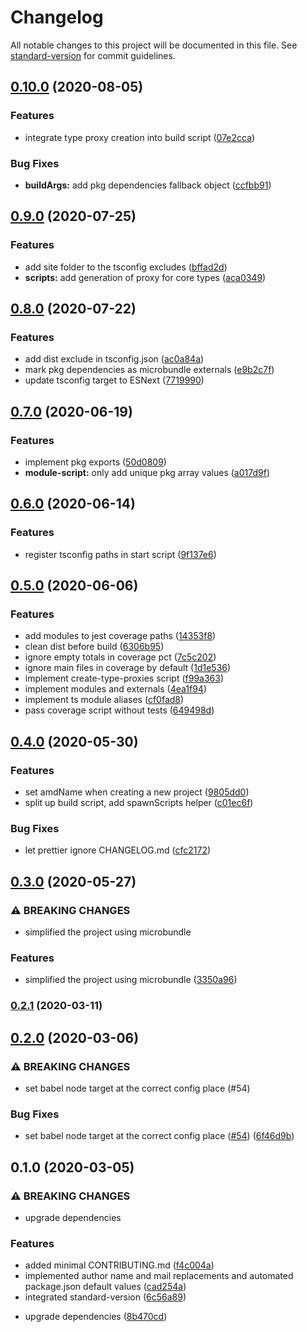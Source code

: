 # Changelog

All notable changes to this project will be documented in this file. See [standard-version](https://github.com/conventional-changelog/standard-version) for commit guidelines.

## [0.10.0](https://github.com/witneyjs/witney/compare/v0.9.0...v0.10.0) (2020-08-05)


### Features

* integrate type proxy creation into build script ([07e2cca](https://github.com/witneyjs/witney/commit/07e2ccacf56ea349ab1711ca290bb4dd52468091))


### Bug Fixes

* **buildArgs:** add pkg dependencies fallback object ([ccfbb91](https://github.com/witneyjs/witney/commit/ccfbb91534b885bcbf4d7c557219d552359ec27a))

## [0.9.0](https://github.com/witneyjs/witney/compare/v0.8.0...v0.9.0) (2020-07-25)


### Features

* add site folder to the tsconfig excludes ([bffad2d](https://github.com/witneyjs/witney/commit/bffad2dc079cf8cf906224aeeaeb2bcea2b4c837))
* **scripts:** add generation of proxy for core types ([aca0349](https://github.com/witneyjs/witney/commit/aca034912003d789fd262209859b71481c220385))

## [0.8.0](https://github.com/witneyjs/witney/compare/v0.7.0...v0.8.0) (2020-07-22)


### Features

* add dist exclude in tsconfig.json ([ac0a84a](https://github.com/witneyjs/witney/commit/ac0a84ae90062947196ae528c2ce031665ec3b8d))
* mark pkg dependencies as microbundle externals ([e9b2c7f](https://github.com/witneyjs/witney/commit/e9b2c7f20baf5af160c812a108b05f1bc06e6275))
* update tsconfig target to ESNext ([7719990](https://github.com/witneyjs/witney/commit/77199902f48e52265478a14fabc75fadd6839da7))

## [0.7.0](https://github.com/witneyjs/witney/compare/v0.6.0...v0.7.0) (2020-06-19)


### Features

* implement pkg exports ([50d0809](https://github.com/witneyjs/witney/commit/50d08091d823515da85ba18874ea8a2a4e7b2e2b))
* **module-script:** only add unique pkg array values ([a017d9f](https://github.com/witneyjs/witney/commit/a017d9f8653fbf383a3dd03c8a7dd70ec87a4def))

## [0.6.0](https://github.com/witneyjs/witney/compare/v0.5.0...v0.6.0) (2020-06-14)


### Features

* register tsconfig paths in start script ([9f137e6](https://github.com/witneyjs/witney/commit/9f137e6d632cc201e48f4714e8ab08038f6de9c6))

## [0.5.0](https://github.com/witneyjs/witney/compare/v0.4.0...v0.5.0) (2020-06-06)


### Features

* add modules to jest coverage paths ([14353f8](https://github.com/witneyjs/witney/commit/14353f81925fdc97aa5a063b24dfbd3a061acc8e))
* clean dist before build ([6306b95](https://github.com/witneyjs/witney/commit/6306b95b3b4c396ecbd773efd45f12c48fbd8aac))
* ignore empty totals in coverage pct ([7c5c202](https://github.com/witneyjs/witney/commit/7c5c202de1997dc086f7cb2135f2a6bc6aae10c3))
* ignore main files in coverage by default ([1d1e536](https://github.com/witneyjs/witney/commit/1d1e5369652315edad47fe0aa361b7e84a83adac))
* implement create-type-proxies script ([f99a363](https://github.com/witneyjs/witney/commit/f99a36340ece05021cb448abdb707888d7b67d98))
* implement modules and externals ([4ea1f94](https://github.com/witneyjs/witney/commit/4ea1f94ba134d7dd40ef79990d0287bf464481ee))
* implement ts module aliases ([cf0fad8](https://github.com/witneyjs/witney/commit/cf0fad8ccf9961052825b11f48648901ed244d82))
* pass coverage script without tests ([649498d](https://github.com/witneyjs/witney/commit/649498de1e6962adc58361efeae953bc8f57beb0))

## [0.4.0](https://github.com/witneyjs/witney/compare/v0.3.0...v0.4.0) (2020-05-30)


### Features

* set amdName when creating a new project ([9805dd0](https://github.com/witneyjs/witney/commit/9805dd039d43fb328a0bed9e8c261f5e4102c259))
* split up build script, add spawnScripts helper ([c01ec6f](https://github.com/witneyjs/witney/commit/c01ec6fd5bb24c19fa2ed0fca0fd85592899b3f4))


### Bug Fixes

* let prettier ignore CHANGELOG.md ([cfc2172](https://github.com/witneyjs/witney/commit/cfc21724f1d6d3b5c61dd0150940fc387be5458f))

## [0.3.0](https://github.com/witneyjs/witney/compare/v0.2.1...v0.3.0) (2020-05-27)


### ⚠ BREAKING CHANGES

* simplified the project using microbundle

### Features

* simplified the project using microbundle ([3350a96](https://github.com/witneyjs/witney/commit/3350a96fd8f7d23b7d16b4a7b0c52db867fad72e))

### [0.2.1](https://github.com/witneyjs/witney/compare/v0.2.0...v0.2.1) (2020-03-11)

## [0.2.0](https://github.com/witneyjs/witney/compare/v0.1.0...v0.2.0) (2020-03-06)

### ⚠ BREAKING CHANGES

- set babel node target at the correct config place (#54)

### Bug Fixes

- set babel node target at the correct config place ([#54](https://github.com/witneyjs/witney/issues/54)) ([6f46d9b](https://github.com/witneyjs/witney/commit/6f46d9bd3550d15cdf290fce39c7f54a8a8c83fa))

## 0.1.0 (2020-03-05)

### ⚠ BREAKING CHANGES

- upgrade dependencies

### Features

- added minimal CONTRIBUTING.md ([f4c004a](https://github.com/witneyjs/witney/commit/f4c004a71cc11f6530831de9995a407f6d32b7ac))
- implemented author name and mail replacements and automated package.json default values ([cad254a](https://github.com/witneyjs/witney/commit/cad254a2bc63bd0f68cc43b8217bd6f0218b89ce))
- integrated standard-version ([6c56a89](https://github.com/witneyjs/witney/commit/6c56a899ac6ddded6158b6bb924a2bf8c78da2b3))

* upgrade dependencies ([8b470cd](https://github.com/witneyjs/witney/commit/8b470cd6839a3b0ce77a64cb410369f2907857e5))
